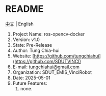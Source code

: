 # README

[中文](README-zh_CN.md) | English

1. Project Name: ros-opencv-docker
2. Version: v1.0
3. State: Pre-Release
4. Author: Tung Chia-hui
5. Website: [https://github.com/tungchiahui](https://github.com/SDUTVINCI)
6. E-mail: tungchiahui@gmail.com
7. Organization: SDUT_EMIS_VinciRobot
8. Date: 2025-05-01
9. Future Features: 
    1. none.